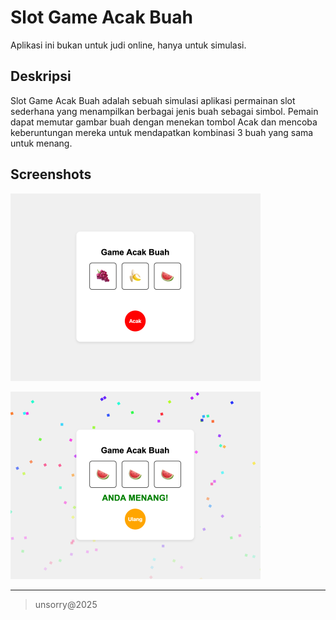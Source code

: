 # Slot Game Acak Buah
Aplikasi ini bukan untuk judi online, hanya untuk simulasi.

## Deskripsi
Slot Game Acak Buah adalah sebuah simulasi aplikasi permainan slot sederhana yang menampilkan berbagai jenis buah sebagai simbol. Pemain dapat memutar gambar buah dengan menekan tombol Acak dan mencoba keberuntungan mereka untuk mendapatkan kombinasi 3 buah yang sama untuk menang.

## Screenshots
![Gambar 1](screenshot1.png)

![Gambar 2](screenshot2.png)

---    
> unsorry@2025